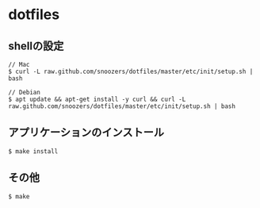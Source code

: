 # dotfiles

## shellの設定
```
// Mac
$ curl -L raw.github.com/snoozers/dotfiles/master/etc/init/setup.sh | bash

// Debian
$ apt update && apt-get install -y curl && curl -L raw.github.com/snoozers/dotfiles/master/etc/init/setup.sh | bash
```

## アプリケーションのインストール
```
$ make install
```

## その他
```
$ make
```
